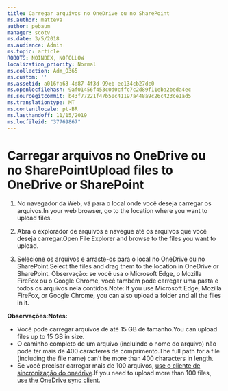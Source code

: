 ```yaml
---
title: Carregar arquivos no OneDrive ou no SharePoint
ms.author: matteva
author: pebaum
manager: scotv
ms.date: 3/5/2018
ms.audience: Admin
ms.topic: article
ROBOTS: NOINDEX, NOFOLLOW
localization_priority: Normal
ms.collection: Adm_O365
ms.custom: ''
ms.assetid: a016fa63-4d87-4f3d-99eb-ee134cb27dc0
ms.openlocfilehash: 9af01456f453c0d0cffc7c2d89f11eba2beda4ec
ms.sourcegitcommit: b43f77221f47b50c41197a448a9c26c423ce1ad5
ms.translationtype: MT
ms.contentlocale: pt-BR
ms.lasthandoff: 11/15/2019
ms.locfileid: "37769867"
---
```

# <a name="upload-files-to-onedrive-or-sharepoint"></a><span data-ttu-id="ecaeb-102">Carregar arquivos no OneDrive ou no SharePoint</span><span class="sxs-lookup"><span data-stu-id="ecaeb-102">Upload files to OneDrive or SharePoint</span></span>

1. <span data-ttu-id="ecaeb-103">No navegador da Web, vá para o local onde você deseja carregar os arquivos.</span><span class="sxs-lookup"><span data-stu-id="ecaeb-103">In your web browser, go to the location where you want to upload files.</span></span>
    
2. <span data-ttu-id="ecaeb-104">Abra o explorador de arquivos e navegue até os arquivos que você deseja carregar.</span><span class="sxs-lookup"><span data-stu-id="ecaeb-104">Open File Explorer and browse to the files you want to upload.</span></span>
    
3. <span data-ttu-id="ecaeb-105">Selecione os arquivos e arraste-os para o local no OneDrive ou no SharePoint.</span><span class="sxs-lookup"><span data-stu-id="ecaeb-105">Select the files and drag them to the location in OneDrive or SharePoint.</span></span> <span data-ttu-id="ecaeb-106">Observação: se você usa o Microsoft Edge, o Mozilla FireFox ou o Google Chrome, você também pode carregar uma pasta e todos os arquivos nela contidos.</span><span class="sxs-lookup"><span data-stu-id="ecaeb-106">Note: If you use Microsoft Edge, Mozilla FireFox, or Google Chrome, you can also upload a folder and all the files in it.</span></span>
    
<span data-ttu-id="ecaeb-107">**Observações:**</span><span class="sxs-lookup"><span data-stu-id="ecaeb-107">**Notes:**</span></span>
- <span data-ttu-id="ecaeb-108">Você pode carregar arquivos de até 15 GB de tamanho.</span><span class="sxs-lookup"><span data-stu-id="ecaeb-108">You can upload files up to 15 GB in size.</span></span> 
- <span data-ttu-id="ecaeb-109">O caminho completo de um arquivo (incluindo o nome do arquivo) não pode ter mais de 400 caracteres de comprimento.</span><span class="sxs-lookup"><span data-stu-id="ecaeb-109">The full path for a file (including the file name) can't be more than 400 characters in length.</span></span> 
- <span data-ttu-id="ecaeb-110">Se você precisar carregar mais de 100 arquivos, [use o cliente de sincronização do onedrive](https://go.microsoft.com/fwlink/?linkid=866427).</span><span class="sxs-lookup"><span data-stu-id="ecaeb-110">If you need to upload more than 100 files, [use the OneDrive sync client](https://go.microsoft.com/fwlink/?linkid=866427).</span></span> 
  

